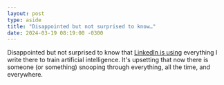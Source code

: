 ```yaml
---
layout: post
type: aside
title: "Disappointed but not surprised to know…"
date: 2024-03-19 08:19:00 -0300
---
```

Disappointed but not surprised to know that [LinkedIn is using](https://www.linkedin.com/help/linkedin/answer/a5538339) everything I write there to train artificial intelligence. It's upsetting that now there is someone (or something) snooping through everything, all the time, and everywhere.